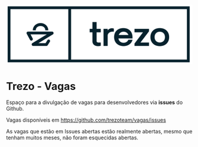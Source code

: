 ![avatar](https://raw.githubusercontent.com/trezoteam/vagas/master/identidade-nova-azul.png)

# Trezo - Vagas
Espaço para a divulgação de vagas para desenvolvedores via **issues** do Github.

Vagas disponíveis em https://github.com/trezoteam/vagas/issues

As vagas que estão em Issues abertas estão realmente abertas, mesmo que tenham muitos meses, não foram esquecidas abertas.
